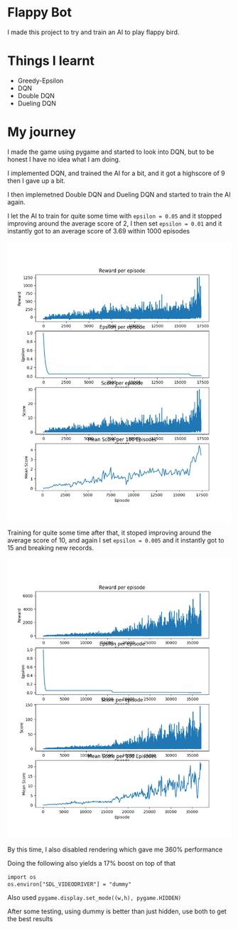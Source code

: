 # Flappy Bot
I made this project to try and train an AI to play flappy bird.

# Things I learnt
- Greedy-Epsilon
- DQN
- Double DQN
- Dueling DQN

# My journey

I made the game using pygame and started to look into DQN, but to be honest I have no idea what I am doing.

I implemented DQN, and trained the AI for a bit, and it got a highscore of 9 then I gave up a bit.

I then implemetned Double DQN and Dueling DQN and started to train the AI again.

I let the AI to train for quite some time with `epsilon = 0.05` and it stopped improving around the average score of 2,
I then set `epsilon = 0.01` and it instantly got to an average score of 3.69 within 1000 episodes

![Lowering Epsilon](docs/lowering-epsilon.png)

Training for quite some time after that, it stoped improving around the average score of 10,
and again I set `epsilon = 0.005` and it instantly got to 15 and breaking new records.

![Lowering Epsilon](docs/lowering-epsilon2.png)

By this time, I also disabled rendering which gave me 360% performance

Doing the following also yields a 17% boost on top of that
```
import os
os.environ["SDL_VIDEODRIVER"] = "dummy"
```

Also used `pygame.display.set_mode((w,h), pygame.HIDDEN)`

After some testing, using dummy is better than just hidden, use both to get the best results
